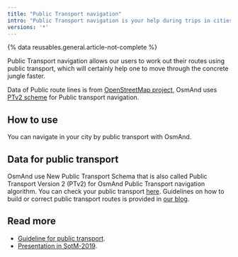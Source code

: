 ```yaml
---
title: "Public Transport navigation"
intro: "Public Transport navigation is your help during trips in cities"
versions: '*'
---
```

{% data reusables.general.article-not-complete %}

Public Transport navigation allows our users to work out their routes using public transport, which will certainly help one to move through the concrete jungle faster. 

Data of Public route lines is from [OpenStreetMap project](http://openstreetmap.org/), OsmAnd uses [PTv2 scheme](https://wiki.openstreetmap.org/wiki/Public_transport) for Public transport navigation.

## How to use


You can navigate in your city by public transport with OsmAnd.




## Data for public transport

OsmAnd use New Public Transport Schema that is also called Public Transport Version 2 (PTv2) for OsmAnd Public Transport navigation algorithm. You can check your public transport [here](http://tools.geofabrik.de/osmi/). Guidelines on how to build or correct public transport routes is provided in [our blog](https://osmand.net/blog/guideline-pt).



## Read more

- [Guideline for public transport](https://osmand.net/blog/guideline-pt).
- [Presentation in SotM-2019](https://www.youtube.com/watch?v=SPab09kaWPc&ab_channel=StateoftheMap).